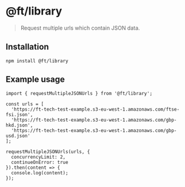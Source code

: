 # @ft/library

> Request multiple urls which contain JSON data.

## Installation

```
npm install @ft/library
```

## Example usage

```
import { requestMultipleJSONUrls } from '@ft/library';

const urls = [
  'https://ft-tech-test-example.s3-eu-west-1.amazonaws.com/ftse-fsi.json',
  'https://ft-tech-test-example.s3-eu-west-1.amazonaws.com/gbp-hkd.json',
  'https://ft-tech-test-example.s3-eu-west-1.amazonaws.com/gbp-usd.json'
];

requestMultipleJSONUrls(urls, {
  concurrencyLimit: 2,
  continueOnError: true
}).then(content => {
  console.log(content);
});
```
